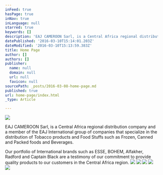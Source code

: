 ```yaml
---
inFeed: true
hasPage: true
inNav: true
inLanguage: null
starred: true
keywords: []
description: 'EAJ CAMEROON Sarl, is a Central Africa regional distribution company and a member of the EAJ International group of companies that specialize in the distribution of Tobacco products and Food Stuffs such as Frozen, Canned and Packed foods and Beverages.'
datePublished: '2016-03-10T15:14:01.203Z'
dateModified: '2016-03-10T15:13:59.383Z'
title: Home Page
author: []
authors: []
publisher:
  name: null
  domain: null
  url: null
  favicon: null
sourcePath: _posts/2016-03-08-home-page.md
published: true
url: home-page/index.html
_type: Article

---
```

![](https://the-grid-user-content.s3-us-west-2.amazonaws.com/5ec6db57-45f9-4691-af29-e5f5770cd93a.jpg)

EAJ CAMEROON Sarl, is a Central Africa regional distribution company and a member of the EAJ International group of companies that specialize in the distribution of Tobacco products and Food Stuffs such as Frozen, Canned and Packed foods and Beverages.

Our portfolio of International brands such as ESSE, BOHEM, Alfakher, Radford and Captain Black are a testimony of our commitment to provide quality products to our customers in the Central Africa region.
![](https://the-grid-user-content.s3-us-west-2.amazonaws.com/b26434de-d6f9-4e44-bb59-7be578985a91.png)
![](https://the-grid-user-content.s3-us-west-2.amazonaws.com/94e5c101-cfbd-4293-84d9-c154a192deb0.png)
![](https://the-grid-user-content.s3-us-west-2.amazonaws.com/3342e491-f0b6-44c8-ba21-0093b2d1a88c.png)
![](https://the-grid-user-content.s3-us-west-2.amazonaws.com/744afa75-c219-44c6-8843-99f30afa1ed8.png)
![](https://the-grid-user-content.s3-us-west-2.amazonaws.com/082a0574-9abd-4a0f-8a2b-2856d5f2b92a.png)